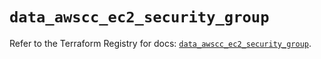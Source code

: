 # `data_awscc_ec2_security_group`

Refer to the Terraform Registry for docs: [`data_awscc_ec2_security_group`](https://registry.terraform.io/providers/hashicorp/awscc/0.70.0/docs/data-sources/ec2_security_group).
